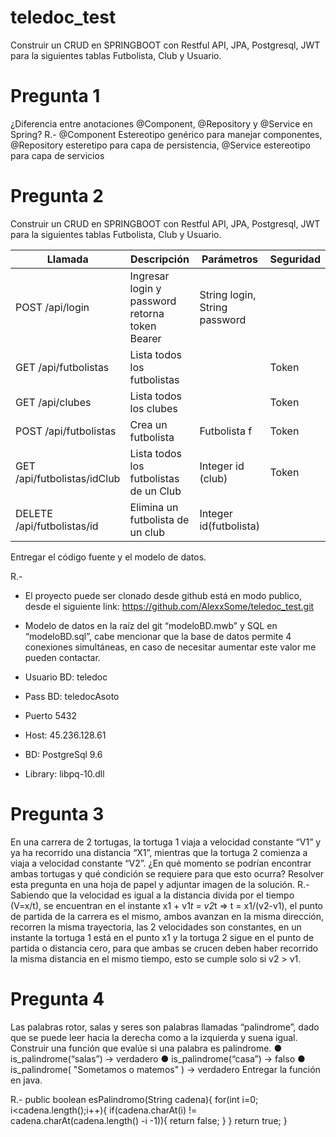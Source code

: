 # teledoc_test
Construir un CRUD en SPRINGBOOT con Restful API, JPA, Postgresql, JWT para la siguientes tablas Futbolista, Club y Usuario.


# Pregunta 1
¿Diferencia entre anotaciones @Component, @Repository y @Service en Spring?
R.- @Component Estereotipo genérico para manejar componentes, @Repository esteretipo para capa de persistencia, @Service estereotipo para capa de servicios

# Pregunta 2
Construir un CRUD en SPRINGBOOT con Restful API, JPA, Postgresql, JWT para la siguientes
tablas Futbolista, Club y Usuario.

|Llamada|Descripción|Parámetros|Seguridad |
|-------|-----------|----------|----------|
|POST /api/login|Ingresar login y password retorna token Bearer|String login, String password| |
|GET /api/futbolistas|Lista todos los futbolistas|    |Token |
|GET /api/clubes|Lista todos los clubes|    |Token |
|POST /api/futbolistas|Crea un futbolista|Futbolista f|Token |
|GET /api/futbolistas/idClub|Lista todos los futbolistas de un Club|Integer id (club)|Token |
|DELETE /api/futbolistas/id|Elimina un futbolista de un club|Integer id(futbolista)|   |



Entregar el código fuente y el modelo de datos.

R.- 
- El proyecto  puede ser clonado desde github está en modo publico, desde el siguiente link: https://github.com/AlexxSome/teledoc_test.git
- Modelo de datos en la raíz del git “modeloBD.mwb” y SQL en “modeloBD.sql”, cabe mencionar que la base de datos permite 4 conexiones simultáneas, en caso de necesitar aumentar este valor me pueden contactar.

- Usuario BD: teledoc
- Pass BD: teledocAsoto
- Puerto 5432
- Host: 45.236.128.61
- BD: PostgreSql 9.6
- Library: libpq-10.dll


# Pregunta 3
En una carrera de 2 tortugas, la tortuga 1 viaja a velocidad constante “V1” y ya ha recorrido una
distancia “X1”, mientras que la tortuga 2 comienza a viaja a velocidad constante “V2”. ¿En qué
momento se podrían encontrar ambas tortugas y qué condición se requiere para que esto
ocurra? Resolver esta pregunta en una hoja de papel y adjuntar imagen de la solución.
R.- Sabiendo que la velocidad es igual a la distancia divida por el tiempo  (V=x/t), se encuentran en el instante x1 + v1*t = v2*t  => t = x1/(v2-v1), el punto de partida de la carrera es el mismo, ambos avanzan en la misma dirección, recorren la misma trayectoria, las 2 velocidades son constantes, en un instante la tortuga 1 está en el punto x1 y la tortuga 2 sigue en el punto de partida o distancia cero, para que ambas se crucen deben haber recorrido la misma distancia en el mismo tiempo, esto se cumple solo si v2 > v1.


# Pregunta 4
Las palabras rotor, salas y seres son palabras llamadas “palindrome”, dado que se puede leer
hacia la derecha como a la izquierda y suena igual. Construir una función que evalúe si una
palabra es palindrome.
● is_palindrome(“salas”) → verdadero
● is_palindrome(“casa”) → falso
● is_palindrome( "Sometamos o matemos" ) → verdadero
Entregar la función en java.

R.- public boolean esPalindromo(String cadena){
    for(int i=0; i<cadena.length();i++){
        if(cadena.charAt(i) != cadena.charAt(cadena.length() -i -1)){
            return false;
        }
    }
    return true;
}


